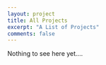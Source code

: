 ```yaml
---
layout: project
title: All Projects
excerpt: "A List of Projects"
comments: false
---
```


Nothing to see here yet....
